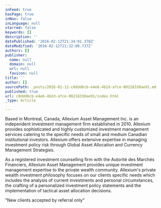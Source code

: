 ```yaml
---
inFeed: true
hasPage: true
inNav: false
inLanguage: null
starred: false
keywords: []
description: ''
datePublished: '2016-02-12T21:34:01.378Z'
dateModified: '2016-02-12T21:32:08.737Z'
authors: []
publisher:
  name: null
  domain: null
  url: null
  favicon: null
title: ''
author: []
sourcePath: _posts/2016-02-12-c8ddd6cb-e4e6-4b2d-afce-00218338ae91.md
published: true
url: c8ddd6cb-e4e6-4b2d-afce-00218338ae91/index.html
_type: Article

---
```

Based in Montreal, Canada, Allexium Asset Management Inc. is an independent investment management firm established in 2010\. Allexium provides sophisticated and highly customized investment management services catering to the specific needs of small and medium Canadian institutional investors. Allexium offers extensive expertise in managing investment policy risk through Global Asset Allocation and Currency Management Strategies.

As a registered investment counselling firm with the Autorité des Marchés Financiers, Allexium Asset Management provides unique investment management expertise to the private wealth community. Allexium's private wealth investment philosophy focuses on our clients specific needs which includes the analysis of current investments and personal circumstances, the crafting of a personalized investment policy statements and the implementation of tactical asset allocation decisions.

"New clients accepted by referral only"